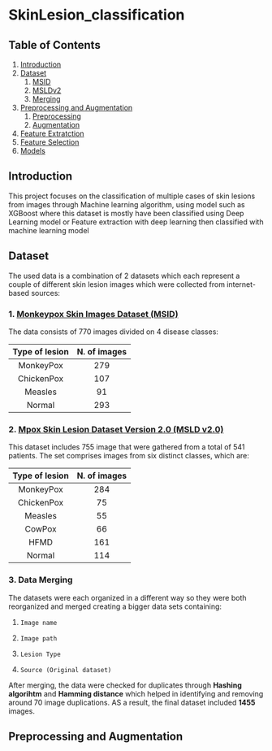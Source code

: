 # SkinLesion_classification
## Table of Contents
1. [Introduction](#intro)
2. [Dataset](#dataset)
     1. [MSID](#source)
     2. [MSLDv2](#structure)
     3. [Merging](#ratio)
3. [Preprocessing and Augmentation](#imp)
     1. [Preprocessing](#dataperp)
     2. [Augmentation](#class)   
4. [Feature Extratction](#result)
5. [Feature Selection](#instruction)
6. [Models](#ref)


<a name="intro"></a>
## Introduction
This project focuses on the classification of multiple cases of skin lesions from images through Machine learning algorithm, using model such as XGBoost where this dataset is mostly have been classified using Deep Learning model or Feature extraction with deep learning then classified with machine learning model

## Dataset   
The used data is a combination of 2 datasets which each represent a couple of different skin lesion images which were collected from internet-based sources:
### 1.     [Monkeypox Skin Images Dataset (MSID)](https://www.kaggle.com/datasets/dipuiucse/monkeypoxskinimagedataset)
The data consists of 770 images divided on 4 disease classes:

| Type of lesion | N. of images |
| :---: | :---: |
| MonkeyPox | 279 |
| ChickenPox | 107 |
| Measles | 91 |
| Normal | 293 |

### 2.     [Mpox Skin Lesion Dataset Version 2.0 (MSLD v2.0)](https://www.kaggle.com/datasets/joydippaul/mpox-skin-lesion-dataset-version-20-msld-v20)
This dataset includes 755 image that were gathered from a total of 541 patients. The set comprises images from six distinct classes, which are:

| Type of lesion | N. of images |
| :---: | :---: |
| MonkeyPox | 284 |
| ChickenPox | 75 |
| Measles | 55 |
| CowPox | 66 |
| HFMD | 161 |
| Normal | 114 |

### 3.     Data Merging
The datasets were each organized in a different way so they were both reorganized and merged creating a bigger data sets containing:
1.     Image name
2.     Image path
3.     Lesion Type
4.     Source (Original dataset)
After merging, the data were checked for duplicates through **Hashing algorihtm** and **Hamming distance** which helped in identifying and removing around 70 image duplications. 
AS a result, the final dataset included **1455** images.

## Preprocessing and Augmentation 


     
